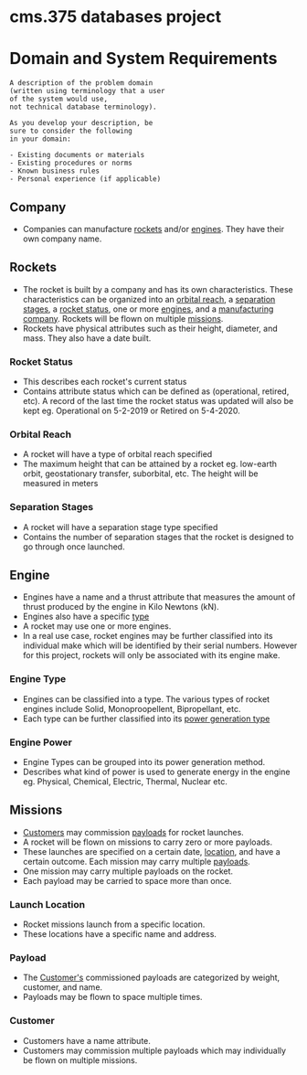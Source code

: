 # cms.375 databases project

# Domain and System Requirements

```
A description of the problem domain
(written using terminology that a user
of the system would use,
not technical database terminology).

As you develop your description, be
sure to consider the following
in your domain:

- Existing documents or materials
- Existing procedures or norms
- Known business rules
- Personal experience (if applicable)
```

## Company

- Companies can manufacture [rockets](#rockets) and/or [engines](#engine). They have their own company name.

## Rockets

- The rocket is built by a company and has its own characteristics. These characteristics can be organized into an [orbital reach](#orbital-reach), a [separation stages](#separation-stages), a [rocket status](#rocket-status), one or more [engines](#engine), and a [manufacturing company](#company). Rockets will be flown on multiple [missions](#missions).
- Rockets have physical attributes such as their height, diameter, and mass. They also have a date built.

### Rocket Status

- This describes each rocket's current status
- Contains attribute status which can be defined as (operational, retired, etc). A record of the last time the rocket status was updated will also be kept eg. Operational on 5-2-2019 or Retired on 5-4-2020.

### Orbital Reach

- A rocket will have a type of orbital reach specified
- The maximum height that can be attained by a rocket eg. low-earth orbit, geostationary transfer, suborbital, etc. The height will be measured in meters

### Separation Stages

- A rocket will have a separation stage type specified
- Contains the number of separation stages that the rocket is designed to go through once launched.

## Engine

- Engines have a name and a thrust attribute that measures the amount of thrust produced by the engine in Kilo Newtons (kN).
- Engines also have a specific [type](#engine-type)
- A rocket may use one or more engines.
- In a real use case, rocket engines may be further classified into its individual make which will be identified by their serial numbers. However for this project, rockets will only be associated with its engine make.

### Engine Type

- Engines can be classified into a type. The various types of rocket engines include Solid, Monoproopellent, Bipropellant, etc.
- Each type can be further classified into its [power generation type](#engine-power)

### Engine Power

- Engine Types can be grouped into its power generation method.
- Describes what kind of power is used to generate energy in the engine eg. Physical, Chemical, Electric, Thermal, Nuclear etc.

## Missions

- [Customers](#customer) may commission [payloads](#payload) for rocket launches.
- A rocket will be flown on missions to carry zero or more payloads.
- These launches are specified on a certain date, [location](#launch-location), and have a certain outcome. Each mission may carry multiple [payloads](#mission-payloads).
- One mission may carry multiple payloads on the rocket.
- Each payload may be carried to space more than once.

### Launch Location

- Rocket missions launch from a specific location.
- These locations have a specific name and address.

### Payload

- The [Customer's](#customer) commissioned payloads are categorized by weight, customer, and name.
- Payloads may be flown to space multiple times.

### Customer

- Customers have a name attribute.
- Customers may commission multiple payloads which may individually be flown on multiple missions.
